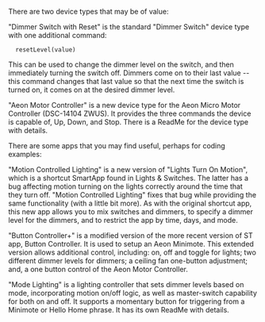 There are two device types that may be of value:

"Dimmer Switch with Reset" is the standard "Dimmer Switch" device type with one additional command:

      resetLevel(value)

This can be used to change the dimmer level on the switch, and then immediately turning the switch off.  Dimmers come
on to their last value -- this command changes that last value so that the next time the switch is turned on, it
comes on at the desired dimmer level.

"Aeon Motor Controller" is a new device type for the Aeon Micro Motor Controller (DSC-14104 ZWUS).  It provides
the three commands the device is capable of, Up, Down, and Stop.  There is a ReadMe for the device type with details.

There are some apps that you may find useful, perhaps for coding examples:

"Motion Controlled Lighting" is a new version of "Lights Turn On Motion", which is a shortcut SmartApp found in Lights & Switches.  The latter has a bug affecting motion turning on the lights correctly around the time that they turn off.  "Motion Controlled Lighting" fixes that bug while providing the same functionality (with a little bit more).  As with the original shortcut app, this new app allows you to mix switches and dimmers, to specify a dimmer level for the dimmers, and to restrict the app by time, days, and mode.  

"Button Controller+" is a modified version of the more recent version of ST app, Button Controller.  It is used to setup an Aeon Minimote. This extended version allows additional control, including: on, off and toggle for lights; two different dimmer levels for dimmers; a ceiling fan one-button adjustment; and, a one button control of the Aeon Motor Controller.

"Mode Lighting" is a lighting controller that sets dimmer levels based on mode, incorporating motion on/off logic, as well as master-switch capability for both on and off.  It supports a momentary button for triggering from a Minimote or Hello Home phrase.  It has its own ReadMe with details. 
